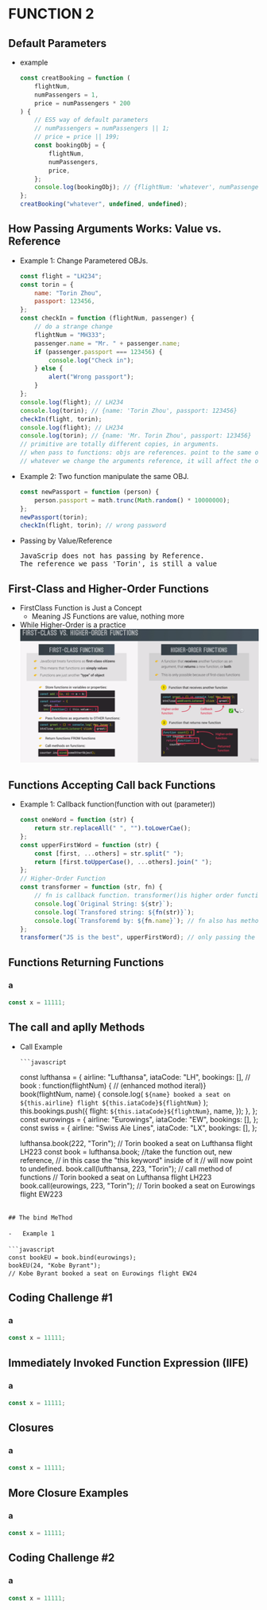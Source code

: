 # FUNCTION 2

## Default Parameters

-   example

    ```javascript
    const creatBooking = function (
        flightNum,
        numPassengers = 1,
        price = numPassengers * 200
    ) {
        // ES5 way of default parameters
        // numPassengers = numPassengers || 1;
        // price = price || 199;
        const bookingObj = {
            flightNum,
            numPassengers,
            price,
        };
        console.log(bookingObj); // {flightNum: 'whatever', numPassengers: 1, price: 200}
    };
    creatBooking("whatever", undefined, undefined);
    ```

## How Passing Arguments Works: Value vs. Reference

-   Example 1: Change Parametered OBJs.

    ```javascript
    const flight = "LH234";
    const torin = {
        name: "Torin Zhou",
        passport: 123456,
    };
    const checkIn = function (flightNum, passenger) {
        // do a strange change
        flightNum = "MH333";
        passenger.name = "Mr. " + passenger.name;
        if (passenger.passport === 123456) {
            console.log("Check in");
        } else {
            alert("Wrong passport");
        }
    };
    console.log(flight); // LH234
    console.log(torin); // {name: 'Torin Zhou', passport: 123456}
    checkIn(flight, torin);
    console.log(flight); // LH234
    console.log(torin); // {name: 'Mr. Torin Zhou', passport: 123456}
    // primitive are totally different copies, in arguments.
    // when pass to functions: objs are references. point to the same obj.
    // whatever we change the arguments reference, it will affect the original.
    ```

-   Example 2: Two function manipulate the same OBJ.

    ```javascript
    const newPassport = function (person) {
        person.passport = math.trunc(Math.random() * 10000000);
    };
    newPassport(torin);
    checkIn(flight, torin); // wrong password
    ```

-   Passing by Value/Reference
    <pre>
    JavaScrip does not has passing by Reference. 
    The reference we pass 'Torin', is still a value</pre>

## First-Class and Higher-Order Functions

-   FirstClass Function is Just a Concept
    -   Meaning JS Functions are value, nothing more
-   While Higher-Order is a practice
    ![](img/firstClassFunction.png)

## Functions Accepting Call back Functions

-   Example 1: Callback function(function with out (parameter))

    ```javascript
    const oneWord = function (str) {
        return str.replaceAll(" ", "").toLowerCae();
    };
    const upperFirstWord = function (str) {
        const [first, ...others] = str.split(" ");
        return [first.toUpperCase(), ...others].join(" ");
    };
    // Higher-Order Function
    const transformer = function (str, fn) {
        // fn is callback function. transformer()is higher order function
        console.log(`Original String: ${str}`);
        console.log(`Transfored string: ${fn(str)}`);
        console.log(`Transforemd by: ${fn.name}`); // fn also has method
    };
    transformer("JS is the best", upperFirstWord); // only passing the function value. not calling it right now.
    ```

## Functions Returning Functions

### a

```javascript
const x = 11111;
```

## The call and aplly Methods

-   Call Example

        ```javascript

    const lufthansa = {
    airline: "Lufthansa",
    iataCode: "LH",
    bookings: [],
    // book : function(flightNum) {
    // (enhanced mothod iteral)}
    book(flightNum, name) {
    console.log(
    `${name} booked a seat on ${this.airline} flight ${this.iataCode}${flightNum}`
    );
    this.bookings.push({
    flight: `${this.iataCode}${flightNum}`,
    name,
    });
    },
    };
    const eurowings = {
    airline: "Eurowings",
    iataCode: "EW",
    bookings: [],
    };
    const swiss = {
    airline: "Swiss Aie Lines",
    iataCode: "LX",
    bookings: [],
    };

    lufthansa.book(222, "Torin");
    // Torin booked a seat on Lufthansa flight LH223
    const book = lufthansa.book; //take the function out, new reference,
    // in this case the "this keyword" inside of it
    // will now point to undefined.
    book.call(lufthansa, 223, "Torin"); // call method of functions
    // Torin booked a seat on Lufthansa flight LH223
    book.call(eurowings, 223, "Torin");
    // Torin booked a seat on Eurowings flight EW223

````

## The bind MeThod

-   Example 1

```javascript
const bookEU = book.bind(eurowings);
bookEU(24, "Kobe Byrant");
// Kobe Byrant booked a seat on Eurowings flight EW24
````

## Coding Challenge #1

### a

```javascript
const x = 11111;
```

## Immediately Invoked Function Expression (IIFE)

### a

```javascript
const x = 11111;
```

## Closures

### a

```javascript
const x = 11111;
```

## More Closure Examples

### a

```javascript
const x = 11111;
```

## Coding Challenge #2

### a

```javascript
const x = 11111;
```

```

```
